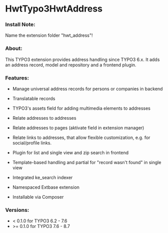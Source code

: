 # HwtTypo3HwtAddress
### Install Note:
Name the extension folder "hwt_address"!

### About:
This TYPO3 extension provides address handling since TYPO3 6.x. It adds an address record, model and repository and a frontend plugin.

### Features:
- Manage universal address records for persons or companies in backend
- Translatable records
- TYPO3's assets field for adding multimedia elements to addresses
- Relate addresses to addresses
- Relate addresses to pages (aktivate field in extension manager)
- Relate links to addresses, that allow flexible customization, e.g. for social/profile links.

- Plugin for list and single view and zip search in frontend
- Template-based handling and partial for "record wasn't found" in single view

- Integrated ke_search indexer
- Namespaced Extbase extension
- Installable via Composer

### Versions:
- < 0.1.0 for TYPO3 6.2 - 7.6
- \>= 0.1.0 for TYPO3 7.6 - 8.7